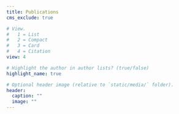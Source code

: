 ```yaml
---
title: Publications
cms_exclude: true

# View.
#   1 = List
#   2 = Compact
#   3 = Card
#   4 = Citation
view: 4

# Highlight the author in author lists? (true/false)
highlight_name: true

# Optional header image (relative to `static/media/` folder).
header:
  caption: ""
  image: ""
---
```

